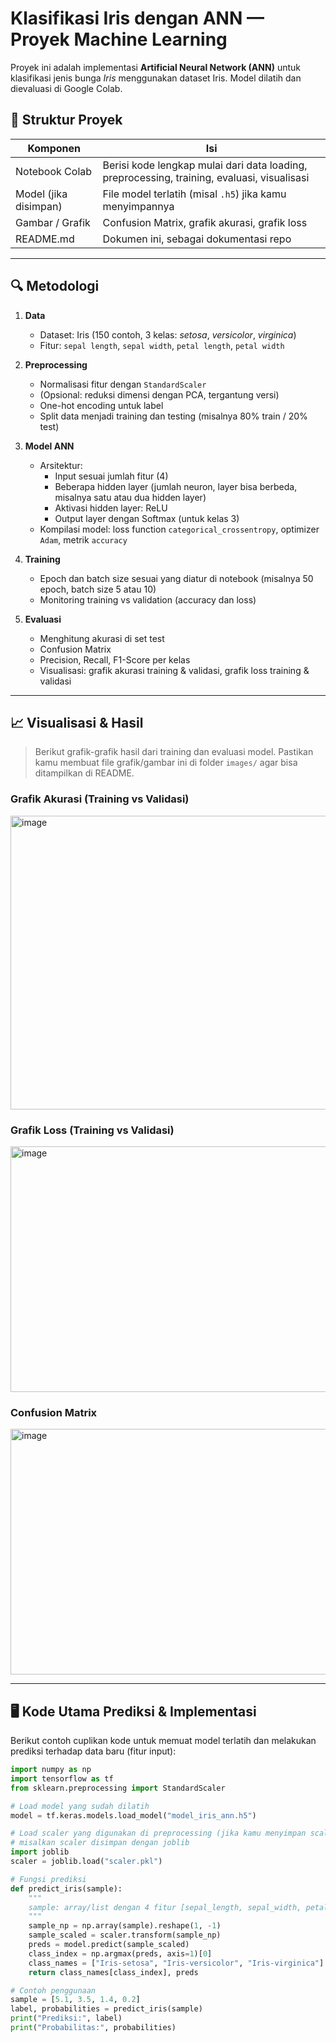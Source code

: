 # Klasifikasi Iris dengan ANN — Proyek Machine Learning

Proyek ini adalah implementasi **Artificial Neural Network (ANN)** untuk klasifikasi jenis bunga *Iris* menggunakan dataset Iris. Model dilatih dan dievaluasi di Google Colab.  

## 📂 Struktur Proyek

| Komponen | Isi |
|---|---|
| Notebook Colab | Berisi kode lengkap mulai dari data loading, preprocessing, training, evaluasi, visualisasi |
| Model (jika disimpan) | File model terlatih (misal `.h5`) jika kamu menyimpannya |
| Gambar / Grafik | Confusion Matrix, grafik akurasi, grafik loss |
| README.md | Dokumen ini, sebagai dokumentasi repo |

---

## 🔍 Metodologi

1. **Data**  
   - Dataset: Iris (150 contoh, 3 kelas: *setosa*, *versicolor*, *virginica*)  
   - Fitur: `sepal length`, `sepal width`, `petal length`, `petal width`

2. **Preprocessing**  
   - Normalisasi fitur dengan `StandardScaler`  
   - (Opsional: reduksi dimensi dengan PCA, tergantung versi)  
   - One-hot encoding untuk label  
   - Split data menjadi training dan testing (misalnya 80% train / 20% test)

3. **Model ANN**  
   - Arsitektur:  
     - Input sesuai jumlah fitur (4)  
     - Beberapa hidden layer (jumlah neuron, layer bisa berbeda, misalnya satu atau dua hidden layer)  
     - Aktivasi hidden layer: ReLU  
     - Output layer dengan Softmax (untuk kelas 3)  
   - Kompilasi model: loss function `categorical_crossentropy`, optimizer `Adam`, metrik `accuracy`

4. **Training**  
   - Epoch dan batch size sesuai yang diatur di notebook (misalnya 50 epoch, batch size 5 atau 10)  
   - Monitoring training vs validation (accuracy dan loss)

5. **Evaluasi**  
   - Menghitung akurasi di set test  
   - Confusion Matrix  
   - Precision, Recall, F1-Score per kelas  
   - Visualisasi: grafik akurasi training & validasi, grafik loss training & validasi

---

## 📈 Visualisasi & Hasil

> Berikut grafik-grafik hasil dari training dan evaluasi model. Pastikan kamu membuat file grafik/gambar ini di folder `images/` agar bisa ditampilkan di README.

### Grafik Akurasi (Training vs Validasi)

<img width="505" height="470" alt="image" src="https://github.com/user-attachments/assets/9294de43-c6dd-4a7f-ad3a-336cebae130d" />

### Grafik Loss (Training vs Validasi)

<img width="536" height="393" alt="image" src="https://github.com/user-attachments/assets/086392c4-40f3-4c12-a260-eba70e756265" />

### Confusion Matrix

<img width="536" height="393" alt="image" src="https://github.com/user-attachments/assets/c0b39e7c-071d-4c07-8978-e5a7ec83b1e5" />

---

## 🖥️ Kode Utama Prediksi & Implementasi

Berikut contoh cuplikan kode untuk memuat model terlatih dan melakukan prediksi terhadap data baru (fitur input):

```python
import numpy as np
import tensorflow as tf
from sklearn.preprocessing import StandardScaler

# Load model yang sudah dilatih
model = tf.keras.models.load_model("model_iris_ann.h5")

# Load scaler yang digunakan di preprocessing (jika kamu menyimpan scaler)
# misalkan scaler disimpan dengan joblib
import joblib
scaler = joblib.load("scaler.pkl")

# Fungsi prediksi
def predict_iris(sample):
    """
    sample: array/list dengan 4 fitur [sepal_length, sepal_width, petal_length, petal_width]
    """
    sample_np = np.array(sample).reshape(1, -1)
    sample_scaled = scaler.transform(sample_np)
    preds = model.predict(sample_scaled)
    class_index = np.argmax(preds, axis=1)[0]
    class_names = ["Iris-setosa", "Iris-versicolor", "Iris-virginica"]
    return class_names[class_index], preds

# Contoh penggunaan
sample = [5.1, 3.5, 1.4, 0.2]
label, probabilities = predict_iris(sample)
print("Prediksi:", label)
print("Probabilitas:", probabilities)
